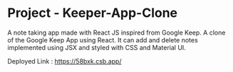 # Project - Keeper-App-Clone
A note taking app made with React JS inspired from Google Keep.
A clone of the Google Keep App using React. It can add and delete notes implemented using JSX and styled with CSS and Material UI.

Deployed Link : https://58bxk.csb.app/
